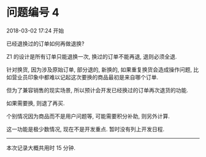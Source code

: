 # 问题编号 4

2018-03-02 17:24 开始

已经退换过的订单如何再做退换?

Z1 的设计是所有订单只能退换一次, 换过的订单不能再退, 退则必须全退.

针对换货, 因为涉及原始订单, 部分退的, 新换的, 如果重复换货会造成操作问题, 比如营业员印象中都难以记起这次要换的商品最初是来自哪个订单.

但为了兼容销售的现实场景, 所以预计会开发已经换过的订单再次退货的功能.

如果需要换, 则退了再买.

个别情况因为商品而不是用户问题等, 可能需要积分补助, 则另外计算.

这一功能是极少数情况, 现在不是开发重点. 暂时没有列上开发日程.

---

本次记录大概共用时 15 分钟.
